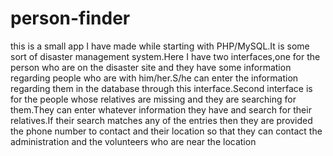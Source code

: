 person-finder
=============

this is a small app I have made while starting with PHP/MySQL.It is some sort of disaster management system.Here I have two interfaces,one for the person who are on the disaster site and they have some information regarding people who are with him/her.S/he can enter the information regarding them in the database through this interface.Second interface is for the people whose relatives are missing and they are searching for them.They can enter whatever information they have and search for their relatives.If their search matches any of the entries then they are provided the phone number to contact and their location so that they can contact the administration and the volunteers who are near the location
